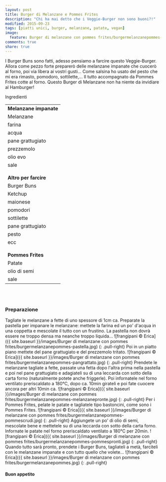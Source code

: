```yaml
---
layout: post
title: Burger di Melanzane e Pommes Frites
description: "Chi ha mai detto che i Veggie-Burger non sono buoni?!"
modified: 2015-09-23
tags: [piatti unici, burger, melanzane, patate, vegan]
image:
  feature: Burger di melanzane con pommes frites/burgermelanzanepommes-header.jpg
comments: true
share: true
---
```


I Burger Buns sono fatti, adesso pensiamo a farcire questo Veggie-Burger. Allora come pezzo forte preparerò delle melanzane impanate che cuocerò al forno, poi via libera ai vostri gusti... Come salsina ho usato del pesto che mi era rimasto, pomodoro, sottilette,... Il tutto accompagnato da Pommes Frites cotte al forno. Questo Burger di Melanzane non ha niente da invidiare al Hamburger! 


<div class="ingredients">
  <div class="ingredients-title">Ingredienti</div>
  <table>
    <tbody>
      <tr>
        <td colspan="2"><b>Melanzane impanate</b></td>
      </tr>
      <tr>
        <td>Melanzane</td>
      </tr>
      <tr>
        <td>farina</td>
      </tr>
      <tr>
        <td>acqua</td>
      </tr>
      <tr>
        <td>pane grattugiato</td>
      </tr>
      <tr>
        <td>prezzemolo</td>
      </tr>
      <tr>
        <td>olio evo</td>
      </tr>
      <tr>
        <td>sale</td>
      </tr>
      <tr style="height: 15px;"></tr>
      <tr>          
        <td colspan="2"><b>Altro per farcire</b></td>
      </tr>
      <tr>
        <td>Burger Buns</td>
      </tr>
      <tr>
        <td>Ketchup</td>
      </tr>
      <tr>
        <td>maionese</td>
      </tr>
      <tr>
        <td>pomodori</td>
      </tr>
      <tr>
        <td>sottilette</td>
      </tr>
      <tr>
        <td>pane grattugiato</td>
      </tr>
      <tr>
        <td>pesto</td>
      </tr>
      <tr>
        <td>ecc</td>
      </tr>
      <tr style="height: 15px;"></tr>
      <tr>          
        <td colspan="2"><b>Pommes Frites</b></td>
      </tr>
      <tr>
        <td>Patate</td>
      </tr>
      <tr>
        <td>olio di semi</td>
      </tr>
      <tr>
        <td>sale</td>
      </tr>
    </tbody>
  </table>
  <br></br>
</div>


<h3>
  <font color="grey">
    <i class="icon-cogs"></i>
  </font> Preparazione
</h3>

Tagliate le melanzane a fette di uno spessore di 1cm ca. Preparate la pastella per impanare le melanzane: mettete la farina ed un po' d'acqua in una coppetta e mescolate il tutto con un frustino. La pastella non dovrà essere ne troppo densa ma neanche troppo liquida...
![frangipani © Erica]({{ site.baseurl }}/images/Burger di melanzane con pommes frites/burgermelanzanepommes-pastella.jpg)
{: .pull-right}
Poi in un piatto piano mettete del pane grattugiato e del prezzemolo tritato.
![frangipani © Erica]({{ site.baseurl }}/images/Burger di melanzane con pommes frites/burgermelanzanepommes-pangrattato.jpg)
{: .pull-right}
Prendete le melanzane tagliate a fette, passate una fetta dopo l'altra prima nella pastella e poi nel pane grattugiato e adagiateli su di una leccarda con sotto della carta forno (naturalmente potete anche friggerle). Poi infornatele nel forno ventilato preriscaldato a 180°C, dopo ca. 10min girateli e poi fate cuocere ancora per altri 10min ca. 
![frangipani © Erica]({{ site.baseurl }}/images/Burger di melanzane con pommes frites/burgermelanzanepommes-melanzanepronte.jpg)
{: .pull-right}
Per i Pommes Frites, pelate le patate e tagliatele tipo bastoncini, come sono i Pommes Frites. 
![frangipani © Erica]({{ site.baseurl }}/images/Burger di melanzane con pommes frites/burgermelanzanepommes-pommescrudi.jpg)
{: .pull-right}
Aggiungete un po' di olio di semi, mescolate bene e mettetele su di una leccarda con sotto della carta forno. Infornate le patate nel forno preriscaldato ventilato a 180°C per 20min.
![frangipani © Erica]({{ site.baseurl }}/images/Burger di melanzane con pommes frites/burgermelanzanepommes-pommespronti.jpg)
{: .pull-right}
Quando tutto sarà pronto, prendete i Burger Buns, tagliateli a metà, farciteli con le melanzane impanate e con tutto quello che volete...
![frangipani © Erica]({{ site.baseurl }}/images/Burger di melanzane con pommes frites/burgermelanzanepommes.jpg)
{: .pull-right}


<h4>Buon appetito
  <font color="red">
    <i class="icon-smile"></i>
  </font>
</h4>
